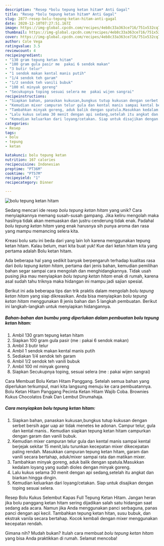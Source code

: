 ```yaml
---
description: "Resep *bolu tepung ketan hitam* Anti Gagal"
title: "Resep *bolu tepung ketan hitam* Anti Gagal"
slug: 2877-resep-bolu-tepung-ketan-hitam-anti-gagal
date: 2020-12-10T07:27:51.167Z
image: https://img-global.cpcdn.com/recipes/4eb8c33a363ce716/751x532cq70/bolu-tepung-ketan-hitam-foto-resep-utama.jpg
thumbnail: https://img-global.cpcdn.com/recipes/4eb8c33a363ce716/751x532cq70/bolu-tepung-ketan-hitam-foto-resep-utama.jpg
cover: https://img-global.cpcdn.com/recipes/4eb8c33a363ce716/751x532cq70/bolu-tepung-ketan-hitam-foto-resep-utama.jpg
author: Cole Vega
ratingvalue: 3.5
reviewcount: 4
recipeingredient:
- "130 gram tepung ketan hitam"
- "100 gram gula pasir me  pakai 6 sendok makan"
- "3 butir telur"
- "1 sendok makan kental manis putih"
- "1/4 sendok teh garam"
- "1/2 sendok teh vanili bubuk"
- "100 ml minyak goreng"
- "Secukupnya toping sesuai selera me  pakai wijen sangrai"
recipeinstructions:
- "Siapkan bahan, panaskan kukusan,bungkus tutup kukusan dengan serbet bersih agar uap air tidak menetes ke adonan. Campur telur, gula dan kental manis.. Kemudian siapkan tepung ketan hitam campurkan dengan garam dan vanili bubuk."
- "Kemudian mixer campuran telur gula dan kental manis sampai kental berjejak sekitar 15 menit,lalu turunkan kecepatan mixer dikecepatan paling rendah. Masukkan campuran tepung ketan hitam, garam dan vanili secara bertahap, aduk/mixer sampai rata dan matikan mixer."
- "Tambahkan minyak goreng, aduk balik dengan spatula.Masukkan kedalam loyang yang sudah dioles dengan minyak goreng."
- "Lalu kukus selama 30 menit dengan api sedang,setelah itu angkat dan biarkan hingga dingin."
- "Kemudian keluarkan dari loyang/cetakan. Siap untuk disajikan dengan toping sesuai selera."
categories:
- Resep
tags:
- bolu
- tepung
- ketan

katakunci: bolu tepung ketan 
nutrition: 167 calories
recipecuisine: Indonesian
preptime: "PT36M"
cooktime: "PT57M"
recipeyield: "1"
recipecategory: Dinner

---
```



![*bolu tepung ketan hitam*](https://img-global.cpcdn.com/recipes/4eb8c33a363ce716/751x532cq70/bolu-tepung-ketan-hitam-foto-resep-utama.jpg)

Sedang mencari ide resep *bolu tepung ketan hitam* yang unik? Cara menyiapkannya memang susah-susah gampang. Jika keliru mengolah maka hasilnya tidak akan memuaskan dan justru cenderung tidak enak. Padahal *bolu tepung ketan hitam* yang enak harusnya sih punya aroma dan rasa yang mampu memancing selera kita.

Kreasi bolu satu ini beda dari yang lain loh karena menggunakan tepung ketan hitam. Kalau belum, mari kita buat yuk! Kue dari ketan hitam kita yang pertama adalah Bolu ketan hitam.

Ada beberapa hal yang sedikit banyak berpengaruh terhadap kualitas rasa dari *bolu tepung ketan hitam*, pertama dari jenis bahan, kemudian pemilihan bahan segar sampai cara mengolah dan menghidangkannya. Tidak usah pusing jika mau menyiapkan *bolu tepung ketan hitam* enak di rumah, karena asal sudah tahu triknya maka hidangan ini mampu jadi sajian spesial.


Berikut ini ada beberapa tips dan trik praktis dalam mengolah *bolu tepung ketan hitam* yang siap dikreasikan. Anda bisa menyiapkan *bolu tepung ketan hitam* menggunakan 8 jenis bahan dan 5 langkah pembuatan. Berikut ini langkah-langkah untuk menyiapkan hidangannya.

<!--inarticleads1-->

##### Bahan-bahan dan bumbu yang diperlukan dalam pembuatan *bolu tepung ketan hitam*:

1. Ambil 130 gram tepung ketan hitam
1. Siapkan 100 gram gula pasir (me : pakai 6 sendok makan)
1. Ambil 3 butir telur
1. Ambil 1 sendok makan kental manis putih
1. Sediakan 1/4 sendok teh garam
1. Ambil 1/2 sendok teh vanili bubuk
1. Ambil 100 ml minyak goreng
1. Siapkan Secukupnya toping, sesuai selera (me : pakai wijen sangrai)


Cara Membuat Bolu Ketan Hitam Panggang. Setelah semua bahan yang diperlukan terkumpul, mari kita langsung menuju ke cara pembuatannya. Bolu Ketan Hitam Panggang Pecinta Ketan Hitam Wajib Coba. Brownies Kukus Chocolatos Enak Dan Lembut Dirumahaja. 

<!--inarticleads2-->

##### Cara menyiapkan *bolu tepung ketan hitam*:

1. Siapkan bahan, panaskan kukusan,bungkus tutup kukusan dengan serbet bersih agar uap air tidak menetes ke adonan. Campur telur, gula dan kental manis.. Kemudian siapkan tepung ketan hitam campurkan dengan garam dan vanili bubuk.
1. Kemudian mixer campuran telur gula dan kental manis sampai kental berjejak sekitar 15 menit,lalu turunkan kecepatan mixer dikecepatan paling rendah. Masukkan campuran tepung ketan hitam, garam dan vanili secara bertahap, aduk/mixer sampai rata dan matikan mixer.
1. Tambahkan minyak goreng, aduk balik dengan spatula.Masukkan kedalam loyang yang sudah dioles dengan minyak goreng.
1. Lalu kukus selama 30 menit dengan api sedang,setelah itu angkat dan biarkan hingga dingin.
1. Kemudian keluarkan dari loyang/cetakan. Siap untuk disajikan dengan toping sesuai selera.


Resep Bolu Kukus Selembut Kapas Full Tepung Ketan Hitam. Jangan heran jika bolu panggang ketan hitam sering dijadikan salah satu hidangan saat sedang ada acara. Namun jika Anda menggunakan panci serbaguna, panas panci dengan api kecil. Tambahkan tepung ketan hitan, susu bubuk, dan ekstrak vanila secara bertahap. Kocok kembali dengan mixer menggunakan kecepatan rendah. 

Gimana nih? Mudah bukan? Itulah cara membuat *bolu tepung ketan hitam* yang bisa Anda praktikkan di rumah. Selamat mencoba!
